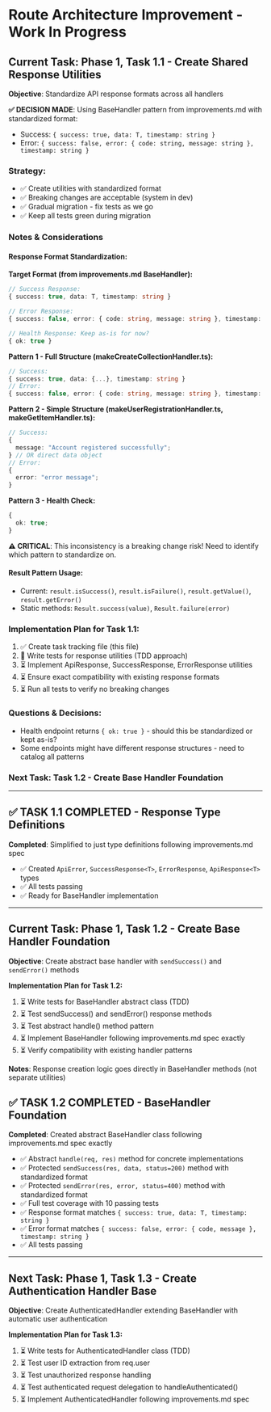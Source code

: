 # Route Architecture Improvement - Work In Progress

## Current Task: Phase 1, Task 1.1 - Create Shared Response Utilities

**Objective**: Standardize API response formats across all handlers

**✅ DECISION MADE**: Using BaseHandler pattern from improvements.md with standardized format:

- Success: `{ success: true, data: T, timestamp: string }`
- Error: `{ success: false, error: { code: string, message: string }, timestamp: string }`

### Strategy:

- ✅ Create utilities with standardized format
- ✅ Breaking changes are acceptable (system in dev)
- ✅ Gradual migration - fix tests as we go
- ✅ Keep all tests green during migration

### Notes & Considerations

#### Response Format Standardization:

**Target Format (from improvements.md BaseHandler):**

```typescript
// Success Response:
{ success: true, data: T, timestamp: string }

// Error Response:
{ success: false, error: { code: string, message: string }, timestamp: string }

// Health Response: Keep as-is for now?
{ ok: true }
```

**Pattern 1 - Full Structure (makeCreateCollectionHandler.ts):**

```typescript
// Success:
{ success: true, data: {...}, timestamp: string }
// Error:
{ success: false, error: { code: string, message: string }, timestamp: string }
```

**Pattern 2 - Simple Structure (makeUserRegistrationHandler.ts, makeGetItemHandler.ts):**

```typescript
// Success:
{
  message: "Account registered successfully";
} // OR direct data object
// Error:
{
  error: "error message";
}
```

**Pattern 3 - Health Check:**

```typescript
{
  ok: true;
}
```

**⚠️ CRITICAL**: This inconsistency is a breaking change risk! Need to identify which pattern to standardize on.

#### Result Pattern Usage:

- Current: `result.isSuccess()`, `result.isFailure()`, `result.getValue()`, `result.getError()`
- Static methods: `Result.success(value)`, `Result.failure(error)`

### Implementation Plan for Task 1.1:

1. ✅ Create task tracking file (this file)
2. 🔄 Write tests for response utilities (TDD approach)
3. ⏳ Implement ApiResponse, SuccessResponse, ErrorResponse utilities
4. ⏳ Ensure exact compatibility with existing response formats
5. ⏳ Run all tests to verify no breaking changes

### Questions & Decisions:

- Health endpoint returns `{ ok: true }` - should this be standardized or kept as-is?
- Some endpoints might have different response structures - need to catalog all patterns

### Next Task: Task 1.2 - Create Base Handler Foundation


---

## ✅ TASK 1.1 COMPLETED - Response Type Definitions

**Completed**: Simplified to just type definitions following improvements.md spec
- ✅ Created `ApiError`, `SuccessResponse<T>`, `ErrorResponse`, `ApiResponse<T>` types
- ✅ All tests passing  
- ✅ Ready for BaseHandler implementation

---

## Current Task: **Phase 1, Task 1.2 - Create Base Handler Foundation**

**Objective**: Create abstract base handler with `sendSuccess()` and `sendError()` methods

**Implementation Plan for Task 1.2:**
1. ⏳ Write tests for BaseHandler abstract class (TDD)
2. ⏳ Test sendSuccess() and sendError() response methods  
3. ⏳ Test abstract handle() method pattern
4. ⏳ Implement BaseHandler following improvements.md spec exactly
5. ⏳ Verify compatibility with existing handler patterns

**Notes**: Response creation logic goes directly in BaseHandler methods (not separate utilities)


## ✅ TASK 1.2 COMPLETED - BaseHandler Foundation

**Completed**: Created abstract BaseHandler class following improvements.md spec exactly
- ✅ Abstract `handle(req, res)` method for concrete implementations
- ✅ Protected `sendSuccess(res, data, status=200)` method with standardized format
- ✅ Protected `sendError(res, error, status=400)` method with standardized format  
- ✅ Full test coverage with 10 passing tests
- ✅ Response format matches `{ success: true, data: T, timestamp: string }`
- ✅ Error format matches `{ success: false, error: { code, message }, timestamp: string }`
- ✅ All tests passing

---

## Next Task: **Phase 1, Task 1.3 - Create Authentication Handler Base**

**Objective**: Create AuthenticatedHandler extending BaseHandler with automatic user authentication

**Implementation Plan for Task 1.3:**
1. ⏳ Write tests for AuthenticatedHandler class (TDD)
2. ⏳ Test user ID extraction from req.user  
3. ⏳ Test unauthorized response handling
4. ⏳ Test authenticated request delegation to handleAuthenticated()
5. ⏳ Implement AuthenticatedHandler following improvements.md spec
